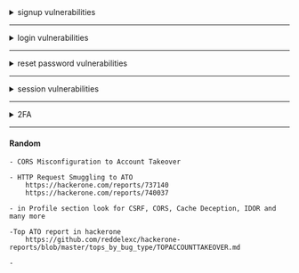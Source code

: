 <details> 
## <summary>signup vulnerabilities</summary>
    
    0- check in login page or register page http or https 
    (insecure data transfer ) 
    	-------------------------------------------------------------
    1- if there is no verification code or confirmation then 
    signup with admin@~~site.com~~ and report pre-account takeover vulnerability 
	-------------------------------------------------------------
    2- a- create account with hacker@gmail.com for example 
    	 b- confirmation will reach you 
    	 c- don't click on it 
    	 d- login to your account and change the email to victim@gmail.com 
    	 e- go back the link in step b and click on it 
    	 f- if the victim@gmail.com was verified successfully then 
    	 (misconfiguration lead to verification bypass  vulnerability) 
    	-------------------------------------------------------------
    3- while registertion put xss payloads inside username , name ....
        -------------------------------------------------------------
    4- create account with victim@gmail.com 
    	- don't verify the account and don't click on verification link 
    	- login to the site if you can 
    	- go to settings and see if there is 2 factor authentication 
    	- enable 2 factor authentication without confirming account 
    	- report vulenrability (enable 2fa without confirmaiton lead to pre-account tkaeover)
        -------------------------------------------------------------
    5- create account with victim@gmail.com ,  don't click on the link
    	- login to victim@gmail.com 
    	- change the email address to hacker@gmail.com 
    	- click on confimation link send to your email hacker@gmail.com 
    	- go back and change email to victim@gmail.com and observe it was verified succcessfully
    	(verification bypass )
       -------------------------------------------------------------
    6- Create account1 but don't verify
    	- Then create acount2 wiht the same email but different method like google login
     	-  See if can access any data
    -------------------------------------------------------------
    7-  
      
</details>

-----------------------------------------------------------------------------


<details>
## <summary>login vulnerabilities </summary>

	 1- login over http not https 	( insecure data transfer )
	
	 3- try default credentials (test:test) (admin:admin) (admin:password) (kali:kali) (admin:123)
	  (admin:default) (root:root) (root:toor) (admin:kali) (kali:root) (admin:123456789)
	
	 4- try to inject sql injection in username as admin' or 1=1; -- -
	
	 5- try to make response manipulation  to bypass login page
	
	 6- use the request and send it to sqlmap to test if there is sql injection or not
	
	 7- try to inject xss payloads in username as <svg/onload=confirm()>
	
	 8- try to inject template injection inside username as {{9*9}} and if printed 81 then vulnerable to template injection
	
	 9- view source code of the page from CTRL+U to see if leaked credentials

 </details>

-----------------------------------------------------------------------------



  <details>
## <summary>reset password vulnerabilities</summary>
    
    check link of reset password in email if http not https
    check reset request code can be leaked in request or response
    no rate limit (Email bombing)
    ------------------------------------
    1- ask reset password (from out) don’t press on it ⇒ 
    2- login to account ⇒ change the email and verify ⇒ click on reset link
    3- if password changed through reset password link (bug)
    -----------------------------------
    1- ask reset password (from out) don’t press on it ⇒
    2- login to account ⇒ change the password ⇒
    3- click on reset link ⇒ if password changed through reset password link (bug)
    --------------------------------------
     brute force otp 
    --------------------------------------
     reset password does not end live sessions 
    --------------------------------------
     	1- Open up Firefox and Burp Suite
	2- Visit the forgot password page 
	3- Enter the victim's email address and click Reset and Email Password
	4- Intercept the HTTP request in Burp Suite & change the Host Header to your malicious site / server.
    --------------------------------------
	- check if the password reset endpoint is vulnerable to IDOR
	-  check if the password reset endpoint is vulnerable to Host Header injection
 	- test for HTTP parameter Pollution (HPP)
    --------------------------------------
	- Test for SQLI in the reset pass send function
    
    --------------------------------------
		     
</details>

-----------------------------------------------------------------------------


<details>
## <summary>session vulnerabilities</summary>
  	
	1- login to your account with firefox and chrome
		- change the password in firefox 
		- observe the account in chrome is still logged in and didn't logout
		- Broken session Management 
	
	2- login to your account with firefox and chrome 
		- enable 2FA in firefox 
		- reload the page in chrome and observe session is still valid 
	
	3- login to your account and update anything 
		-  intercept the request with burpsuite 
		- send the request to repeater
		- logout from your account 
		- use the request in repater to update and if still valid  (vulnerability)
	
	4- ask for reset password 
		- don't click on the link reached you 
		- login with your username and password 
		- change the password of the email 
		- logout from your account and then use the link in step 1 
		- if still valid then (Vulnerability)
	
	5-logout from your account 
		- click on (Alt+Left-arrow) button or <--
		- observe the session and profile data is still found 
		- broken cache vulnerability
	
	6- when updating email address 
		- check if OTP is sent to existing email not the new email 
		- broken function lead to verification bypass
	
	7- create account with email A => victim 
		- update the email to B => hacker then verify it -> vierfy your account 
		- update email back to A => victim 
		- if shown as verified then vulnerability 
	
	8- verifiaction bypass 
		- account with victim@gmail.com => don't verify it 
		- update account email to hacker@gmail.com
		- once you clicked the link , if verified victim@gmail.com then vuln  
	
</details>

-----------------------------------------------------------------------------

<details>
	<summary>2FA</summary>

	- Request a 2FA code from Attacker Account.
	- Use this valid 2FA code in the victim 2FA  Request and see if it bypass the 2FA Protection.
	 ----------------------------------------------------
	- After sumbit the verfiy code 
 	- Change the attacker cookie to victim-user cookie
	----------------------------------------------------
 	- Try Response & Status code manipulation 
  	- if "Success":"false" Change it to true
   	- if the response 4xx change it to 200 OK
	----------------------------------------------------
 	1. Request a 2FA code and use it
	2. Now, Re-use the 2FA code and if it is used successfully that's an issue.
	- Also, try requesting multiple 2FA codes and see if previously requested Codes expire or not when a new code is requested
	- Also, try to re-use the previously used code after long time duration say 1 day or more.
	----------------------------------------------------
 	- CSRF on 2FA disable feature
  	----------------------------------------------------
   	1. Directly Navigate to the page which comes after 2FA or any other authenticated page of the application.
	2. If there is no success, change the refer header to the 2FA page URL. This may fool  
	application to pretend as if the request came after satisfying 2FA Condition
	----------------------------------------------------
	- The 2FA code maybe leaked in the response or request
 	----------------------------------------------------
  	- while triggering the 2FA Code Request, 
		Analyze all the JS Files that are referred in the Response 
		to see if any JS file contain information that can help bypass 2FA code.
	----------------------------------------------------
	TOKEN
 		- try reuse used token
   		- use token to bypass another account
     		- Check for Leaked token
       	----------------------------------------------------
	- Lack of rate limit re-sending the code via SMS
	----------------------------------------------------
 	- Try Play with session expire
	----------------------------------------------------
	- Create account without verify it and enable 2FA (Valid Bug)
 	 ----------------------------------------------------
	1. As a user1, register, skip 2FA, copy the ID.
	2. Register an account user2, register, perform a 2FA request but with ID from user1.
	3. 2FA is enabled now on the account user1!
	4. Perform a request /api/2fa/verify with valid code and ID of user1.
	
	<https://hackerone.com/reports/810880>
	----------------------------------------------------
	1. Try Login to your account
	2. In 2FA Request resend the code
	3. If the old and new code is the same then there is an issue
	Impact: code that is not updated after a request new one makes it easier for a hacker to brute force or guess the code
	
	<https://github.com/bugcrowd/vulnerability-rating-taxonomy/issues/289>
    	----------------------------------------------------
	- Bypass 2FA with null or 000000 or Blanc
 	----------------------------------------------------
  	1. Using the same session start the flow using your account and the victim's account.
	2. When reaching the 2FA point on both accounts.
	3. complete the 2FA with your account but do not access the next part.
	4. Instead of that, try to access the next step with the victim's account flow.
	5. If the back-end only set a Boolean inside your sessions saying that you have successfully passed the 2FA you will be able to bypass the 2FA of the victim.
 	----------------------------------------------------
  	1. Use burp suite or another tool to intercept the requests
	2. Turn on and configure your MFA
	3. Login with your email and password
	4. The page of MFA is going to appear
	5. Enter any random number
	6. when you press the button "sign in securely" intercept the request POST auth.target.com/v3/api/login and in the POST message change the fields: "mode":"sms" by "mode":"email" "secureLogin":true by "secureLogin":false
	send the modification and check, you are in your account! It was not necessary to enter the phone code.
	
	<https://hackerone.com/reports/665722>
	----------------------------------------------------
	enter 2 wrong attempts in a short time
	this may leads to bypass the 2FA process
	
	<https://hackerone.com/reports/1747978>
	----------------------------------------------------
	
	- Remove the part of the cookie that is responsible for 2FA authentication
	
	https://hackerone.com/reports/2315420
	----------------------------------------------------
  	- 








 
</details>

-----------------------------------------------------------------------------

#### Random 
```
- CORS Misconfiguration to Account Takeover

- HTTP Request Smuggling to ATO
	https://hackerone.com/reports/737140
	https://hackerone.com/reports/740037

- in Profile section look for CSRF, CORS, Cache Deception, IDOR and many more

-Top ATO report in hackerone
	https://github.com/reddelexc/hackerone-reports/blob/master/tops_by_bug_type/TOPACCOUNTTAKEOVER.md

- 
```

